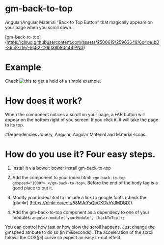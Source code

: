 # gm-back-to-top
Angular/Angular Material "Back to Top Button" that magically appears on your page when you scroll down.

[gm-back-to-top] (https://cloud.githubusercontent.com/assets/2500619/25963648/6c4de1b0-3658-11e7-9c92-f26038b80c44.PNG)


# Example
Check ![this](https://plnkr.co/edit/58MJaYsQpOKDkhYdMDBD) to get a hold of a simple example.

# How does it work?
When the component notices a scroll on your page, a FAB button will appear on the bottom right of you screen. If you click it, it will take the page
to its top.

#Dependencies
Jquery, Angular, Angular Material and Material-Icons.

# How do you use it? Four easy steps.
1. Install it via bower: bower install gm-back-to-top

2. Add the component to your index.html: ```<gm-back-to-top gmspeed="1000"> </gm-back-to-top>```. Before the end of the body tag is a good place to put it.

3. Modify your index.html to include a link to google fonts (check the [plunkr] (https://plnkr.co/edit/58MJaYsQpOKDkhYdMDBD)). 

4. Add the gm-back-to-top component as a dependecy to one of your modules: ```angular.module('yourModule', [backToTop]);```

You can control how fast or how slow the scroll happens. Just change the gmspeed atribute to do so (in miliseconds). The acceleration of the scroll folows the COS(pi) curve so expect an easy in-out effect. 
